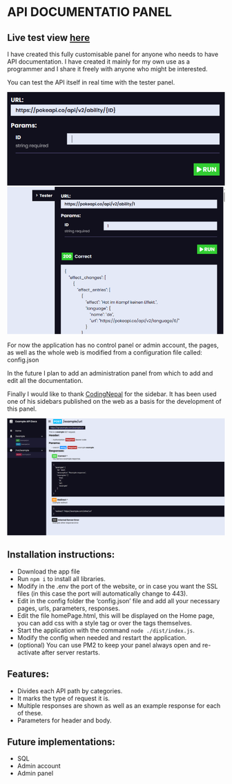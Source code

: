 # API DOCUMENTATIO PANEL

Live test view <a href="https://example-docs.clau.es" target='_blank'>here</a>
-----

I have created this fully customisable panel for anyone who needs to have API documentation. I have created it mainly for my own use as a programmer and I share it freely with anyone who might be interested. <br />

You can test the API itself in real time with the tester panel. <br />

<img src="https://github.com/MrClaau/api-docs-tool/blob/main/image2.png" />
<img src="https://github.com/MrClaau/api-docs-tool/blob/main/image3.png" />

For now the application has no control panel or admin account, the pages, as well as the whole web is modified from a configuration file called: config.json

In the future I plan to add an administration panel from which to add and edit all the documentation.

Finally I would like to thank <a href="https://www.codingnepalweb.com/">CodingNepal</a> for the sidebar. It has been used one of his sidebars published on the web as a basis for the development of this panel.

<img src="https://github.com/MrClaau/api-docs-tool/blob/main/image1.png" />

## Installation instructions:

- Download the app file
- Run `npm i` to install all libraries.
- Modify in the .env the port of the website, or in case you want the SSL files (in this case the port will automatically change to 443).
- Edit in the config folder the ‘config.json’ file and add all your necessary pages, urls, parameters, responses.
- Edit the file homePage.html, this will be displayed on the Home page, you can add css with a style tag or over the tags themselves.
- Start the application with the command `node ./dist/index.js`.
- Modify the config when needed and restart the application.
- (optional) You can use PM2 to keep your panel always open and re-activate after server restarts.

## Features:
- Divides each API path by categories.
- It marks the type of request it is.
- Multiple responses are shown as well as an example response for each of these.
- Parameters for header and body.

## Future implementations:
- SQL
- Admin account
- Admin panel